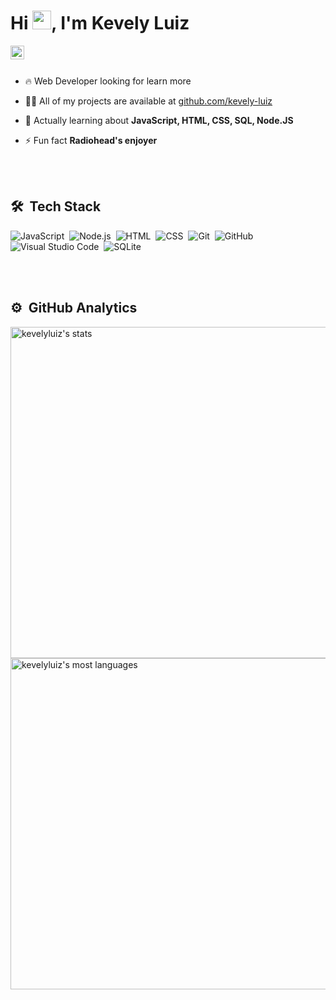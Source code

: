 <h1 align="left">Hi <img src="https://raw.githubusercontent.com/kaueMarques/kaueMarques/master/hi.gif" width="30px">, I'm Kevely Luiz</h1>
<a href="https://open.spotify.com/user/great1214">
  <img align="left" alt="Kevely's Spotify" width="22px" src="https://raw.githubusercontent.com/peterthehan/peterthehan/master/assets/spotify.svg" />
</a>
<br><br>

- 🔥 Web Developer looking for learn more

- 👨‍💻 All of my projects are available at [github.com/kevely-luiz](https://github.com/kevely-luiz)

- 💪 Actually learning about **JavaScript, HTML, CSS, SQL, Node.JS**

- ⚡ Fun fact **Radiohead's enjoyer**

<br><br>

## 🛠 &nbsp;Tech Stack

![JavaScript](https://img.shields.io/badge/-JavaScript-05122A?style=flat&logo=javascript)&nbsp;
![Node.js](https://img.shields.io/badge/-Node.js-05122A?style=flat&logo=node.js)&nbsp;
![HTML](https://img.shields.io/badge/-HTML-05122A?style=flat&logo=HTML5)&nbsp;
![CSS](https://img.shields.io/badge/-CSS-05122A?style=flat&logo=CSS3&logoColor=1572B6)&nbsp;
![Git](https://img.shields.io/badge/-Git-05122A?style=flat&logo=git)&nbsp;
![GitHub](https://img.shields.io/badge/-GitHub-05122A?style=flat&logo=github)&nbsp;
![Visual Studio Code](https://img.shields.io/badge/-Visual%20Studio%20Code-05122A?style=flat&logo=visual-studio-code&logoColor=007ACC)&nbsp;
![SQLite](https://img.shields.io/badge/-SQLite-05122A?style=flat&logo=sqlite)&nbsp;

<br><br>

## ⚙️ &nbsp;GitHub Analytics

<p align="left">
<img width="530em" src="https://github-readme-stats.vercel.app/api?username=kevely-luiz&show_icons=true&theme=vue-dark&hide_border=true" alt="kevelyluiz's stats"/>
<img width="530em" src="https://github-readme-stats.vercel.app/api/top-langs/?username=kevely-luiz&layout=compact&theme=vue-dark&hide_border=true" alt="kevelyluiz's most languages"/>
</p>
